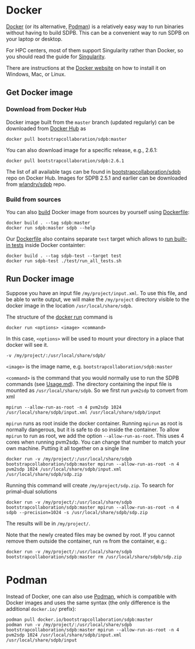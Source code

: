 # Docker

[Docker](https://www.docker.com/) (or its alternative, [Podman](https://podman.io))
is a relatively easy way to run binaries without having to build SDPB.
This can be a convenient way to run SDPB on your laptop or desktop.

For HPC centers, most of them support Singularity rather
than Docker, so you should read the guide for
[Singularity](Singularity.md).

There are instructions at the [Docker website](https://www.docker.com/get-started) on how to install it on Windows, Mac,
or Linux.

## Get Docker image

### Download from Docker Hub

Docker image built from the `master` branch (updated regularly)
can be downloaded from [Docker Hub](https://hub.docker.com/r/bootstrapcollaboration/sdpb/tags) as

    docker pull bootstrapcollaboration/sdpb:master

You can also download image for a specific release, e.g., 2.6.1:

    docker pull bootstrapcollaboration/sdpb:2.6.1

The list of all available tags can be found in
[bootstrapcollaboration/sdpb](https://hub.docker.com/r/bootstrapcollaboration/sdpb/tags) repo on Docker Hub.
Images for SDPB 2.5.1 and earlier can be downloaded from [wlandry/sdpb](https://hub.docker.com/r/wlandry/sdpb/tags)
repo.

### Build from sources

You can also [build](https://docs.docker.com/engine/reference/commandline/build/) Docker image from sources by yourself
using [Dockerfile](../Dockerfile):

    docker build . --tag sdpb:master
    docker run sdpb:master sdpb --help

Our [Dockerfile](../Dockerfile) also contains separate `test` target which allows
to [run built-in tests](../test/run_all_tests.sh) inside Docker containter:

    docker build . --tag sdpb-test --target test
    docker run sdpb-test ./test/run_all_tests.sh

## Run Docker image

Suppose you have an input file `/my/project/input.xml`. To use this
file, and be able to write output, we will make the `/my/project`
directory visible to the docker image in the location `/usr/local/share/sdpb`.

The structure of the [docker run](https://docs.docker.com/engine/reference/commandline/run/) command is

    docker run <options> <image> <command>
    
In this case, `<options>` will be used to mount your directory in a
place that docker will see it.

    -v /my/project/:/usr/local/share/sdpb/

`<image>` is the image name, e.g. `bootstrapcollaboration/sdpb:master`

`<command>` is the command that you would normally use to run the SDPB
commands (see [Usage.md](Usage.md)).  The directory containing the
input file is mounted as `/usr/local/share/sdpb`.  So we first run `pvm2sdp` to
convert from xml

    mpirun --allow-run-as-root -n 4 pvm2sdp 1024 /usr/local/share/sdpb/input.xml /usr/local/share/sdpb/input
    
`mpirun` runs as root inside the docker container.  Running `mpirun` as
root is normally dangerous, but it is safe to do so inside the
container. To allow `mpirun` to run as root, we add the option
`--allow-run-as-root`.  This uses 4 cores when running pvm2sdp.  You
can change that number to match your own machine.  Putting it all
together on a single line

    docker run -v /my/project/:/usr/local/share/sdpb bootstrapcollaboration/sdpb:master mpirun --allow-run-as-root -n 4 pvm2sdp 1024 /usr/local/share/sdpb/input.xml /usr/local/share/sdpb/sdp.zip

Running this command will create `/my/project/sdp.zip`.
To search for primal-dual solutions

    docker run -v /my/project/:/usr/local/share/sdpb bootstrapcollaboration/sdpb:master mpirun --allow-run-as-root -n 4 sdpb --precision=1024 -s /usr/local/share/sdpb/sdp.zip

The results will be in `/my/project/`.

Note that the newly created files may be owned by root.
If you cannot remove them outside the container, run `rm` from the container, e.g.:

    docker run -v /my/project/:/usr/local/share/sdpb bootstrapcollaboration/sdpb:master rm /usr/local/share/sdpb/sdp.zip

# Podman

Instead of Docker, one can also use [Podman](https://podman.io), which is compatible with Docker images and uses the
same syntax (the only difference is the additional `docker.io/` prefix):

    podman pull docker.io/bootstrapcollaboration/sdpb:master
    podman run -v /my/project/:/usr/local/share/sdpb bootstrapcollaboration/sdpb:master mpirun --allow-run-as-root -n 4 pvm2sdp 1024 /usr/local/share/sdpb/input.xml /usr/local/share/sdpb/input